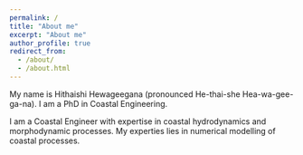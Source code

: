 ```yaml
---
permalink: /
title: "About me"
excerpt: "About me"
author_profile: true
redirect_from: 
  - /about/
  - /about.html
---
```


My name is Hithaishi Hewageegana (pronounced He-thai-she Hea-wa-gee-ga-na).
I am a PhD in Coastal Engineering.

I am a Coastal Engineer with expertise in coastal hydrodynamics and morphodynamic processes. My experties lies in numerical modelling of coastal processes. 
